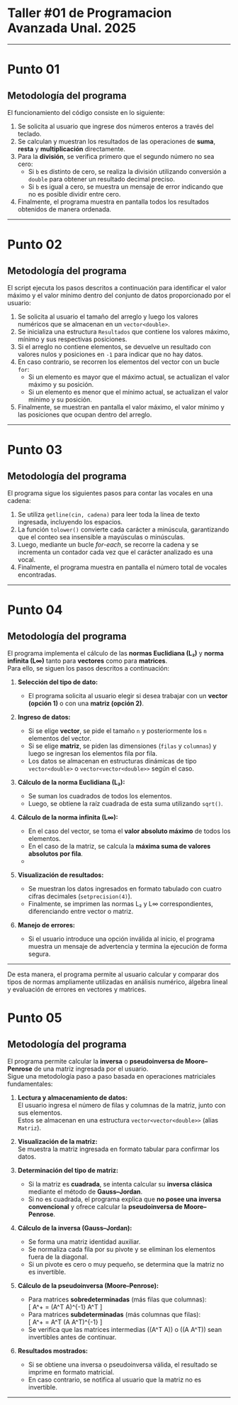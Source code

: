 # Taller #01 de Programacion Avanzada Unal. 2025 
---
# Punto 01

## Metodología del programa

El funcionamiento del código consiste en lo siguiente:

1. Se solicita al usuario que ingrese dos números enteros a través del teclado.
2. Se calculan y muestran los resultados de las operaciones de **suma**, **resta** y **multiplicación** directamente.
3. Para la **división**, se verifica primero que el segundo número no sea cero:
   - Si `b` es distinto de cero, se realiza la división utilizando conversión a `double` para obtener un resultado decimal preciso.
   - Si `b` es igual a cero, se muestra un mensaje de error indicando que no es posible dividir entre cero.
4. Finalmente, el programa muestra en pantalla todos los resultados obtenidos de manera ordenada.

---
# Punto 02

## Metodología del programa

El script ejecuta los pasos descritos a continuación para identificar el valor máximo y el valor mínimo dentro del conjunto de datos proporcionado por el usuario:

1. Se solicita al usuario el tamaño del arreglo y luego los valores numéricos que se almacenan en un `vector<double>`.
2. Se inicializa una estructura `Resultados` que contiene los valores máximo, mínimo y sus respectivas posiciones.
3. Si el arreglo no contiene elementos, se devuelve un resultado con valores nulos y posiciones en `-1` para indicar que no hay datos.
4. En caso contrario, se recorren los elementos del vector con un bucle `for`:
   - Si un elemento es mayor que el máximo actual, se actualizan el valor máximo y su posición.
   - Si un elemento es menor que el mínimo actual, se actualizan el valor mínimo y su posición.
5. Finalmente, se muestran en pantalla el valor máximo, el valor mínimo y las posiciones que ocupan dentro del arreglo.

---
# Punto 03

## Metodología del programa

El programa sigue los siguientes pasos para contar las vocales en una cadena:

1. Se utiliza `getline(cin, cadena)` para leer toda la línea de texto ingresada, incluyendo los espacios.
2. La función `tolower()` convierte cada carácter a minúscula, garantizando que el conteo sea insensible a mayúsculas o minúsculas.
3. Luego, mediante un bucle *for-each*, se recorre la cadena y se incrementa un contador cada vez que el carácter analizado es una vocal.
4. Finalmente, el programa muestra en pantalla el número total de vocales encontradas.
---
# Punto 04

## Metodología del programa

El programa implementa el cálculo de las **normas Euclidiana (L₂)** y **norma infinita (L∞)** tanto para **vectores** como para **matrices**.  
Para ello, se siguen los pasos descritos a continuación:

1. **Selección del tipo de dato:**
   - El programa solicita al usuario elegir si desea trabajar con un **vector (opción 1)** o con una **matriz (opción 2)**.

2. **Ingreso de datos:**
   - Si se elige **vector**, se pide el tamaño `n` y posteriormente los `n` elementos del vector.
   - Si se elige **matriz**, se piden las dimensiones (`filas` y `columnas`) y luego se ingresan los elementos fila por fila.
   - Los datos se almacenan en estructuras dinámicas de tipo `vector<double>` o `vector<vector<double>>` según el caso.

3. **Cálculo de la norma Euclidiana (L₂):**
   - Se suman los cuadrados de todos los elementos.
   - Luego, se obtiene la raíz cuadrada de esta suma utilizando `sqrt()`.
   
4. **Cálculo de la norma infinita (L∞):**
   - En el caso del vector, se toma el **valor absoluto máximo** de todos los elementos.
   - En el caso de la matriz, se calcula la **máxima suma de valores absolutos por fila**.
   - 
5. **Visualización de resultados:**
   - Se muestran los datos ingresados en formato tabulado con cuatro cifras decimales (`setprecision(4)`).
   - Finalmente, se imprimen las normas L₂ y L∞ correspondientes, diferenciando entre vector o matriz.

6. **Manejo de errores:**
   - Si el usuario introduce una opción inválida al inicio, el programa muestra un mensaje de advertencia y termina la ejecución de forma segura.

---

De esta manera, el programa permite al usuario calcular y comparar dos tipos de normas ampliamente utilizadas en análisis numérico, álgebra lineal y evaluación de errores en vectores y matrices.

# Punto 05

## Metodología del programa

El programa permite calcular la **inversa** o **pseudoinversa de Moore–Penrose** de una matriz ingresada por el usuario.  
Sigue una metodología paso a paso basada en operaciones matriciales fundamentales:

1. **Lectura y almacenamiento de datos:**  
   El usuario ingresa el número de filas y columnas de la matriz, junto con sus elementos.  
   Estos se almacenan en una estructura `vector<vector<double>>` (alias `Matriz`).

2. **Visualización de la matriz:**  
   Se muestra la matriz ingresada en formato tabular para confirmar los datos.

3. **Determinación del tipo de matriz:**  
   - Si la matriz es **cuadrada**, se intenta calcular su **inversa clásica** mediante el método de **Gauss–Jordan**.  
   - Si no es cuadrada, el programa explica que **no posee una inversa convencional** y ofrece calcular la **pseudoinversa de Moore–Penrose**.

4. **Cálculo de la inversa (Gauss–Jordan):**  
   - Se forma una matriz identidad auxiliar.  
   - Se normaliza cada fila por su pivote y se eliminan los elementos fuera de la diagonal.  
   - Si un pivote es cero o muy pequeño, se determina que la matriz no es invertible.

5. **Cálculo de la pseudoinversa (Moore–Penrose):**  
   - Para matrices **sobredeterminadas** (más filas que columnas):  
     \[
     A^+ = (A^T A)^{-1} A^T
     \]
   - Para matrices **subdeterminadas** (más columnas que filas):  
     \[
     A^+ = A^T (A A^T)^{-1}
     \]
   - Se verifica que las matrices intermedias \((A^T A)\) o \((A A^T)\) sean invertibles antes de continuar.

6. **Resultados mostrados:**  
   - Si se obtiene una inversa o pseudoinversa válida, el resultado se imprime en formato matricial.  
   - En caso contrario, se notifica al usuario que la matriz no es invertible.

---

